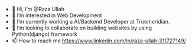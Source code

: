 - 👋 Hi, I’m @Raza Ullah
- 👀 I’m interested in Web Development
- 🌱 I’m currently working a AI/Backend Developer at Truemeridian.
- 💞️ I’m looking to collaborate on building websites by using Python(django) framework
- 📫 How to reach me https://www.linkedin.com/in/raza-ullah-311727149/

<!---
razaullah123/razaullah123 is a ✨ special ✨ repository because its `README.md` (this file) appears on your GitHub profile.
You can click the Preview link to take a look at your changes.
--->
